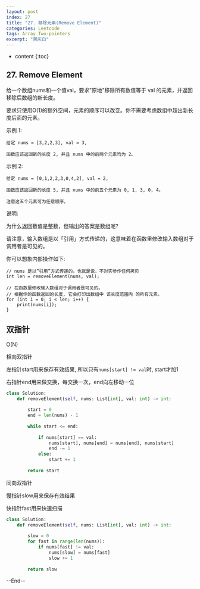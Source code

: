 ```yaml
---
layout: post
index: 27
title: "27. 移除元素(Remove Element)"
categories: Leetcode
tags: Array Two-pointers
excerpt: "黑灰白"
---
```


* content
{:toc}

## 27. Remove Element

给一个数组nums和一个值val，要求"原地"移除所有数值等于 val 的元素，并返回移除后数组的新长度。

要求只使用O(1)的额外空间，元素的顺序可以改变。你不需要考虑数组中超出新长度后面的元素。

示例 1:

```
给定 nums = [3,2,2,3], val = 3,

函数应该返回新的长度 2, 并且 nums 中的前两个元素均为 2。

```

示例 2:

```
给定 nums = [0,1,2,2,3,0,4,2], val = 2,

函数应该返回新的长度 5, 并且 nums 中的前五个元素为 0, 1, 3, 0, 4。

注意这五个元素可为任意顺序。
```

说明:

为什么返回数值是整数，但输出的答案是数组呢?

请注意，输入数组是以「引用」方式传递的，这意味着在函数里修改输入数组对于调用者是可见的。

你可以想象内部操作如下:

```
// nums 是以“引用”方式传递的。也就是说，不对实参作任何拷贝
int len = removeElement(nums, val);

// 在函数里修改输入数组对于调用者是可见的。
// 根据你的函数返回的长度, 它会打印出数组中 该长度范围内 的所有元素。
for (int i = 0; i < len; i++) {
    print(nums[i]);
}
```

## 双指针

O(N)

相向双指针

左指针start用来保存有效结果, 所以只有```nums[start] != val```时, start才加1

右指针end用来做交换，每交换一次，end向左移动一位

```python
class Solution:
    def removeElement(self, nums: List[int], val: int) -> int:
        
        start = 0
        end = len(nums) - 1
        
        while start <= end:
            
            if nums[start] == val:
                nums[start], nums[end] = nums[end], nums[start]
                end -= 1
            else:
                start += 1
        
        return start
```

同向双指针

慢指针slow用来保存有效结果

快指针fast用来快速扫描

```python
class Solution:
    def removeElement(self, nums: List[int], val: int) -> int:
        
        slow = 0
        for fast in range(len(nums)):
            if nums[fast] != val:
                nums[slow] = nums[fast]
                slow += 1
        
        return slow
```

--End--


